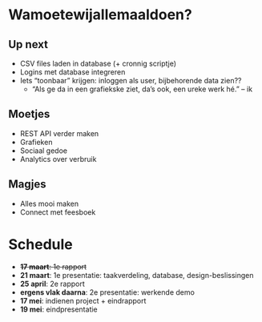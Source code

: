 # Wamoetewijallemaaldoen?

## Up next
* CSV files laden in database (+ cronnig scriptje)
* Logins met database integreren
* Iets “toonbaar” krijgen: inloggen als user, bijbehorende data zien??
  * “Als ge da in een grafiekske ziet, da’s ook, een ureke werk hé.” – ik

## Moetjes

* REST API verder maken
* Grafieken
* Sociaal gedoe
* Analytics over verbruik

## Magjes

* Alles mooi maken
* Connect met feesboek

# Schedule

* <s>**17 maart**: 1e rapport</s>
* **21 maart**: 1e presentatie: taakverdeling, database, design-beslissingen
* **25 april**: 2e rapport
* **ergens vlak daarna**: 2e presentatie: werkende demo
* **17 mei**: indienen project + eindrapport
* **19 mei**: eindpresentatie
